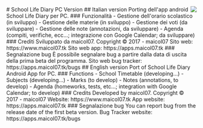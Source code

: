 <img src="https://apps.maicol07.tk/app/sld/img/ic_launcher.png" align="right" />
# School Life Diary PC Version
## Italian version
Porting dell'app android School Life Diary per PC.
### Funzionalità
- Gestione dell'orario scolastico (in sviluppo)
- Gestione delle materie (in sviluppo)
- Gestione dei voti (da sviluppare)
- Gestione delle note (annotazioni, da sviluppare)
- Agenda (compiti, verifiche, ecc...; integrazione con Google Calendar; da sviluppare)
### Crediti
Sviluppato da maicol07. Copyright © 2017 - maicol07
Sito web: https://www.maicol07.tk
Sito web app: https://apps.maicol07.tk
### Segnalazione bug
È possibile segnalare bug a partire dalla data di uscita della prima beta del programma.
Sito web bug tracker: https://apps.maicol07.tk/bugs
## English version
Port of School Life Diary Android App for PC.
### Functions
- School Timetable  (developing...)
- Subjects (developing...)
- Marks (to develop)
- Notes (annotations, to develop)
- Agenda (homeworks, tests, etc...; integration with Google Calendar; to develop)
### Credits
Developed by maicol07. Copyright © 2017 - maicol07
Website: https://www.maicol07.tk
App website: https://apps.maicol07.tk
### Segnalazione bug
You can report bug from the release date of the first beta version.
Bug Tracker website: https://apps.maicol07.tk/bugs

